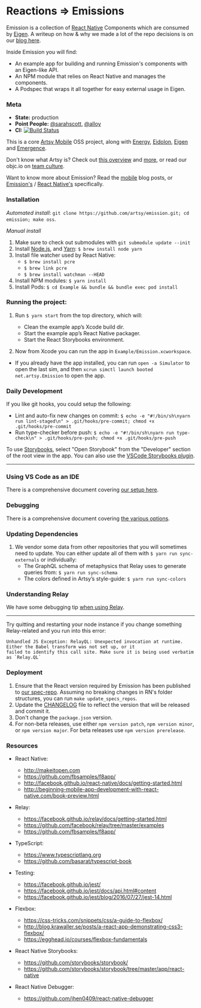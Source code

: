 # Reactions ⇒ Emissions

Emission is a collection of [React Native] Components which are consumed by [Eigen]. A writeup on how & why we made a lot of the repo decisions is on our [blog here].

Inside Emission you will find:

* An example app for building and running Emission's components with an Eigen-like API.
* An NPM module that relies on React Native and manages the components.
* A Podspec that wraps it all together for easy external usage in Eigen.

### Meta

* __State:__ production
* __Point People:__ [@sarahscott](https://github.com/sarahscott), [@alloy](https://github.com/alloy)
* __CI:__ [![Build Status](https://travis-ci.org/artsy/emission.svg?branch=master)](https://travis-ci.org/artsy/emission)

This is a core [Artsy Mobile](https://github.com/artsy/mobile) OSS project, along with [Energy](https://github.com/artsy/energy), [Eidolon](https://github.com/artsy/eidolon), [Eigen](https://github.com/artsy/eigen) and [Emergence](https://github.com/artsy/emergence).

Don't know what Artsy is? Check out [this overview](https://github.com/artsy/meta/blob/master/meta/what_is_artsy.md) and [more](https://github.com/artsy/meta/blob/master/README.md), or read our objc.io on [team culture](https://www.objc.io/issues/22-scale/artsy).

Want to know more about Emission? Read the [mobile](http://artsy.github.io/blog/categories/mobile/) blog posts, or [Emission's](http://artsy.github.io/blog/categories/emission/) / [React Native's](http://artsy.github.io/blog/categories/reactnative/) specifically.

### Installation

*Automated install*: `git clone https://github.com/artsy/emission.git; cd emission; make oss`.

*Manual install*

1. Make sure to check out submodules with `git submodule update --init`
1. Install [Node.js][node], and [Yarn][yarn]: `$ brew install node yarn`
1. Install file watcher used by React Native:
   * `$ brew install pcre`
   * `$ brew link pcre`
   * `$ brew install watchman --HEAD`
1. Install NPM modules: `$ yarn install`
1. Install Pods: `$ cd Example && bundle && bundle exec pod install`

### Running the project:

1. Run `$ yarn start` from the top directory, which will:
   * Clean the example app’s Xcode build dir.
   * Start the example app’s React Native packager.
   * Start the React Storybooks environment.

2. Now from Xcode you can run the app in `Example/Emission.xcworkspace`.
  * If you already have the app installed, you can run `open -a Simulator` to open the last sim, and then `xcrun simctl launch booted net.artsy.Emission` to open the app.

### Daily Development

If you like git hooks, you could setup the following:

* Lint and auto-fix new changes on commit:
  `$ echo -e "#!/bin/sh\nyarn run lint-staged\n" > .git/hooks/pre-commit; chmod +x .git/hooks/pre-commit`
* Run type-checker before push:
  `$ echo -e "#!/bin/sh\nyarn run type-check\n" > .git/hooks/pre-push; chmod +x .git/hooks/pre-push`

To use [Storybooks](https://github.com/storybooks/storybook), select "Open Storybook" from the "Developer" section of the root view in the app. You can also use the [VSCode Storybooks plugin](https://marketplace.visualstudio.com/items?itemName=Orta.vscode-react-native-storybooks).

---

### Using VS Code as an IDE

There is a comprehensive document covering [our setup here](docs/vscode.md).

### Debugging

There is a comprehensive document covering [the various options](docs/debugging.md).

### Updating Dependencies

1. We vendor some data from other repositories that you will sometimes need to update. You can either update all of them
   with `$ yarn run sync-externals` or individually:
   * The GraphQL schema of metaphysics that Relay uses to generate queries from: `$ yarn run sync-schema`
   * The colors defined in Artsy’s style-guide: `$ yarn run sync-colors`


### Understanding Relay

We have some debugging tip [when using Relay](docs/relay.md).

----

Try quitting and restarting your node instance if you change something Relay-related and you run into this error:

```
Unhandled JS Exception: RelayQL: Unexpected invocation at runtime. Either the Babel transform was not set up, or it
failed to identify this call site. Make sure it is being used verbatim as `Relay.QL`
```

### Deployment

1. Ensure that the React version required by Emission has been published to [our spec-repo][spec-repo].
   Assuming no breaking changes in RN's folder structures, you can run `make update_specs_repos`.
2. Update the [CHANGELOG](CHANGELOG.md) file to reflect the version that will be released and commit it.
3. Don't change the `package.json` version.
4. For non-beta releases, use either `npm version patch`, `npm version minor`, or `npm version major`. For
   beta releases use `npm version prerelease`.

### Resources

* React Native:
  - http://makeitopen.com
  - https://github.com/fbsamples/f8app/
  - http://facebook.github.io/react-native/docs/getting-started.html
  - http://beginning-mobile-app-development-with-react-native.com/book-preview.html

* Relay:
  - https://facebook.github.io/relay/docs/getting-started.html
  - https://github.com/facebook/relay/tree/master/examples
  - https://github.com/fbsamples/f8app/

* TypeScript:
  - https://www.typescriptlang.org
  - https://github.com/basarat/typescript-book

* Testing:
  - https://facebook.github.io/jest/
  - https://facebook.github.io/jest/docs/api.html#content
  - https://facebook.github.io/jest/blog/2016/07/27/jest-14.html

* Flexbox:
  - https://css-tricks.com/snippets/css/a-guide-to-flexbox/
  - http://blog.krawaller.se/posts/a-react-app-demonstrating-css3-flexbox/
  - https://egghead.io/courses/flexbox-fundamentals

* React Native Storybooks:
  - https://github.com/storybooks/storybook/
  - https://github.com/storybooks/storybook/tree/master/app/react-native

* React Native Debugger:
  - https://github.com/jhen0409/react-native-debugger


[React Native]: http://facebook.github.io/react-native/
[Eigen]: https://github.com/artsy/eigen
[yarn]: https://yarnpkg.com
[flow]: http://flowtype.org
[node]: http://nodejs.org
[glossary-yarn]: http://artsy.github.io/blog/2016/11/14/JS-Glossary/#yarn
[blog here]: http://artsy.github.io/blog/2016/08/24/On-Emission/
[spec-repo]: https://github.com/artsy/Specs/tree/master/React

